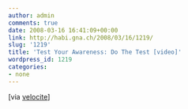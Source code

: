 ```yaml
---
author: admin
comments: true
date: 2008-03-16 16:41:09+00:00
link: http://habi.gna.ch/2008/03/16/1219/
slug: '1219'
title: 'Test Your Awareness: Do The Test [video]'
wordpress_id: 1219
categories:
- none
---
```




[via [velocite](http://velocite.ch/weblogtoo/?p=571)]
